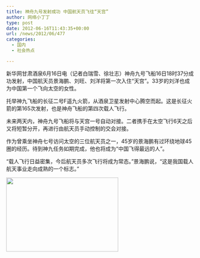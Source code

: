 ```yaml
---
title: 神舟九号发射成功 中国航天员飞往“天宫”
author: 网络小丁丁
type: post
date: 2012-06-16T11:43:35+00:00
url: /news/2012/06/477
categories:
  - 国内
  - 社会热点

---
```

新华网甘肃酒泉6月16日电（记者白瑞雪、徐壮志）神舟九号飞船16日18时37分成功发射，中国航天员景海鹏、刘旺、刘洋将第一次入住“天宫”。33岁的刘洋也成为中国第一个飞向太空的女性。

托举神九飞船的长征二号F遥九火箭，从酒泉卫星发射中心腾空而起。这是长征火箭的第165次发射，也是神舟飞船的第四次载人飞行。

未来两天内，神舟九号飞船将与天宫一号自动对接。二者携手在太空飞行6天之后又将短暂分开，再进行由航天员手动控制的交会对接。

作为曾乘坐神舟七号访问太空的三位航天员之一，45岁的景海鹏有过环绕地球45圈的经历。待到神九任务如期完成，他也将成为“中国飞得最远的人”。

“载人飞行日益密集，今后航天员多次飞行将成为常态。”景海鹏说，“这是我国载人航天事业走向成熟的一个标志。”

[<img class="aligncenter size-medium wp-image-478" title="神九飞船发射成功" src="http://metronews-wordpress.stor.sinaapp.com/uploads/2012/06/神九飞船发射成功-300x199.jpg" alt="" width="300" height="199" />][1]

&nbsp;

 [1]: http://metronews-wordpress.stor.sinaapp.com/uploads/2012/06/神九飞船发射成功.jpg